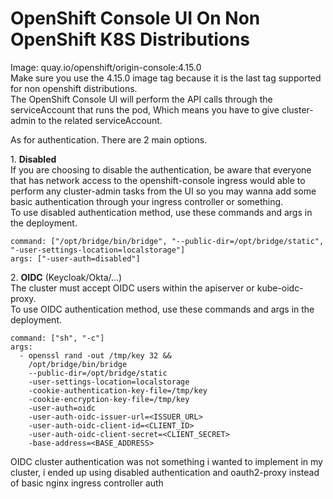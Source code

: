 # OpenShift Console UI On Non OpenShift K8S Distributions

Image: quay.io/openshift/origin-console:4.15.0  
Make sure you use the 4.15.0 image tag because it is the last tag supported for non openshift distributions.  
The OpenShift Console UI will perform the API calls through the serviceAccount that runs the pod, Which means you have to give cluster-admin to the related serviceAccount.  

As for authentication. There are 2 main options.

1\. **Disabled**  
If you are choosing to disable the authentication, be aware that everyone that has network access to the openshift-console ingress would able to perform any cluster-admin tasks from the UI so you may wanna add some basic authentication through your ingress controller or something.   
To use disabled authentication method, use these commands and args in the deployment.
```
command: ["/opt/bridge/bin/bridge", "--public-dir=/opt/bridge/static", "-user-settings-location=localstorage"]
args: ["-user-auth=disabled"]
```

2\. **OIDC** (Keycloak/Okta/...)  
The cluster must accept OIDC users within the apiserver or kube-oidc-proxy.    
To use OIDC authentication method, use these commands and args in the deployment.
```
command: ["sh", "-c"]
args:
  - openssl rand -out /tmp/key 32 &&
    /opt/bridge/bin/bridge
    --public-dir=/opt/bridge/static
    -user-settings-location=localstorage
    -cookie-authentication-key-file=/tmp/key
    -cookie-encryption-key-file=/tmp/key
    -user-auth=oidc
    -user-auth-oidc-issuer-url=<ISSUER_URL>
    -user-auth-oidc-client-id=<CLIENT_ID>
    -user-auth-oidc-client-secret=<CLIENT_SECRET>
    -base-address=<BASE_ADDRESS>
```

OIDC cluster authentication was not something i wanted to implement in my cluster, i ended up using disabled authentication and oauth2-proxy instead of basic nginx ingress controller auth
